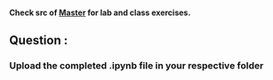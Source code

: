 #### Check src of [Master](../Kaavya) for lab and class exercises.

## Question :

### Upload the completed .ipynb file in your respective folder


